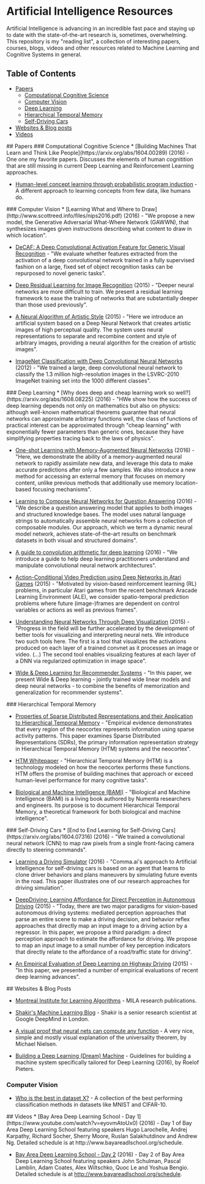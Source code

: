 # Artificial Intelligence Resources
Artificial Intelligence is advancing in an incredible fast pace and staying up to date with the state-of-the-art research is, sometimes, overwhelming.
This repository is my "reading list", a collection of interesting papers, courses, blogs, videos and other resources related to Machine Learning and Cognitive Systems in general.

## Table of Contents

<!-- MarkdownTOC depth=4 -->
- [Papers](#papers)
  - [Computational Cognitive Science](#cognitive-science)
  - [Computer Vision](#computer-vision)
  - [Deep Learning](#deep-learning)
  - [Hierarchical Temporal Memory](#htm)
  - [Self-Driving Cars](#sdc)
- [Websites & Blog posts](#blogs)
- [Videos](#videos)

<!-- /MarkdownTOC -->


<a name="papers" />
## Papers
<a name="cognitive-science" />
### Computational Cognitive Science
* [Building Machines That Learn and Think Like People](https://arxiv.org/abs/1604.00289) (2016) -  One one my favorite papers. Discusses the elements of human cognitition that are still missing in current Deep Learning and Reinforcement Learning approaches.

* [Human-level concept learning through probabilistic program induction](http://web.mit.edu/cocosci/Papers/Science-2015-Lake-1332-8.pdf) -  A different approach to learning concepts from few data, like humans do.

<a name="computer-vision" />
### Computer Vision
* [Learning What and Where to Draw](http://www.scottreed.info/files/nips2016.pdf) (2016) - "We propose a new model, the Generative Adversarial What-Where Network (GAWWN), that synthesizes images given instructions describing what content to draw in which location".
 
* [DeCAF: A Deep Convolutional Activation Feature for Generic Visual Recognition](https://arxiv.org/abs/1310.1531) - "We evaluate whether features extracted from the activation of a deep convolutional network trained in a fully supervised fashion on a large, fixed set of object recognition tasks can be repurposed to novel generic tasks".

* [Deep Residual Learning for Image Recognition](https://arxiv.org/abs/1512.03385) (2015) - "Deeper neural networks are more difficult to train. We present a residual learning framework to ease the training of networks that are substantially deeper than those used previously".

* [A Neural Algorithm of Artistic Style](https://arxiv.org/abs/1508.06576) (2015) - "Here we introduce an artificial system based on a Deep Neural Network that creates artistic images of high perceptual quality. The system uses neural representations to separate and recombine content and style of arbitrary images, providing a neural algorithm for the creation of artistic images".

* [ImageNet Classification with Deep Convolutional Neural Networks](https://papers.nips.cc/paper/4824-imagenet-classification-with-deep-) (2012) - "We trained a large, deep convolutional neural network to classify the 1.3 million high-resolution images in the LSVRC-2010 ImageNet training set into the 1000 different classes".

<a name="deep-learning" />
### Deep Learning
* [Why does deep and cheap learning work so well?](https://arxiv.org/abs/1608.08225) (2016) - "HWe show how the success of deep learning depends not only on mathematics but also on physics: although well-known mathematical theorems guarantee that neural networks can approximate arbitrary functions well, the class of functions of practical interest can be approximated through "cheap learning" with exponentially fewer parameters than generic ones, because they have simplifying properties tracing back to the laws of physics".

* [One-shot Learning with Memory-Augmented Neural Networks](https://arxiv.org/abs/1605.06065) (2016) - "Here, we demonstrate the ability of a memory-augmented neural network to rapidly assimilate new data, and leverage this data to make accurate predictions after only a few samples. We also introduce a new method for accessing an external memory that focuses on memory content, unlike previous methods that additionally use memory location-based focusing mechanisms".

* [Learning to Compose Neural Networks for Question Answering](https://arxiv.org/abs/1601.01705) (2016) - "We describe a question answering model that applies to both images and structured knowledge bases. The model uses natural language strings to automatically assemble neural networks from a collection of composable modules. Our approach, which we term a dynamic neural model network, achieves state-of-the-art results on benchmark datasets in both visual and structured domains".

* [A guide to convolution arithmetic for deep learning](https://arxiv.org/abs/1603.07285) (2016) - "We introduce a guide to help deep learning practitioners understand and manipulate convolutional neural network architectures".

* [Action-Conditional Video Prediction using Deep Networks in Atari Games](https://sites.google.com/a/umich.edu/junhyuk-oh/action-conditional-video-prediction) (2015) - "Motivated by vision-based reinforcement learning (RL) problems, in particular Atari games from the recent benchmark Aracade Learning Environment (ALE), we consider spatio-temporal prediction problems where future (image-)frames are dependent on control variables or actions as well as previous frames".

* [Understanding Neural Networks Through Deep Visualization](http://yosinski.com/deepvis) (2015) - "Progress in the field will be further accelerated by the development of better tools for visualizing and interpreting neural nets. We introduce two such tools here. The first is a tool that visualizes the activations produced on each layer of a trained convnet as it processes an image or video. (...) The second tool enables visualizing features at each layer of a DNN via regularized optimization in image space".

* [Wide & Deep Learning for Recommender Systems](http://arxiv.org/abs/1606.07792) - "In this paper, we present Wide & Deep learning - jointly trained wide linear models and deep neural networks - to combine the benefits of memorization and generalization for recommender systems".

<a name="htm" />
### Hierarchical Temporal Memory

* [Properties of Sparse Distributed Representations and their Application to Hierarchical Temporal Memory](https://arxiv.org/abs/1503.07469) - "Empirical evidence demonstrates that every region of the neocortex represents information using sparse activity patterns. This paper examines Sparse Distributed Representations (SDRs), the primary information representation strategy in Hierarchical Temporal Memory (HTM) systems and the neocortex".

* [HTM Whitepaper](http://numenta.com/assets/pdf/whitepapers/hierarchical-temporal-memory-cortical-learning-algorithm-0.2.1-en.pdf) - "Hierarchical Temporal Memory (HTM) is a technology modeled on how the neocortex performs these functions. HTM offers the promise of building machines that approach or exceed human-level performance for many cognitive tasks".

* [Biological and Machine Intelligence (BAMI)](http://numenta.com/biological-and-machine-intelligence/) - "Biological and Machine Intelligence (BAMI) is a living book authored by Numenta researchers and engineers. Its purpose is to document Hierarchical Temporal Memory, a theoretical framework for both biological and machine intelligence".

<a name="sdc" />
### Self-Driving Cars
* [End to End Learning for Self-Driving Cars](https://arxiv.org/abs/1604.07316) (2016) - "We trained a convolutional neural network (CNN) to map raw pixels from a single front-facing camera directly to steering commands".

* [Learning a Driving Simulator](https://arxiv.org/abs/1608.01230) (2016) - "Comma.ai's approach to Artificial Intelligence for self-driving cars is based on an agent that learns to clone driver behaviors and plans maneuvers by simulating future events in the road. This paper illustrates one of our research approaches for driving simulation".

* [DeepDriving: Learning Affordance for Direct Perception in Autonomous Driving](http://deepdriving.cs.princeton.edu) (2015) - "Today, there are two major paradigms for vision-based autonomous driving systems: mediated perception approaches that parse an entire scene to make a driving decision, and behavior reflex approaches that directly map an input image to a driving action by a regressor. In this paper, we propose a third paradigm: a direct perception approach to estimate the affordance for driving. We propose to map an input image to a small number of key perception indicators that directly relate to the affordance of a road/traffic state for driving".

* [An Empirical Evaluation of Deep Learning on Highway Driving](https://arxiv.org/abs/1504.01716) (2015) - "In this paper, we presented a number of empirical evaluations of recent deep learning advances".

<a name="blogs" />
## Websites & Blog Posts

* [Montreal Institute for Learning Algorithms](https://mila.umontreal.ca/en/publications/) - MILA research publications.

* [Shakir's Machine Learning Blog](http://blog.shakirm.com) - Shakir is a senior research scientist at Google DeepMind in London.

* [A visual proof that neural nets can compute any function](http://neuralnetworksanddeeplearning.com/chap4.html) - A very nice, simple and mostly visual explanation of the universality theorem, by Michael Nielsen.

* [Building a Deep Learning (Dream) Machine](http://graphific.github.io/posts/building-a-deep-learning-dream-machine/) - Guidelines for building a machine system specifically tailored for Deep Learning (2016), by Roelof Pieters.

### Computer Vision
* [Who is the best in dataset X?](http://rodrigob.github.io/are_we_there_yet/build/) - A collection of the best performing classification methods in datasets like MNIST and CIFAR-10.

<a name="videos" />
## Videos
* [Bay Area Deep Learning School - Day 1](https://www.youtube.com/watch?v=eyovmAtoUx0) (2016) - Day 1 of Bay Area Deep Learning School featuring speakers Hugo Larochelle, Andrej Karpathy, Richard Socher, Sherry Moore, Ruslan Salakhutdinov and Andrew Ng. Detailed schedule is at http://www.bayareadlschool.org/schedule.

* [Bay Area Deep Learning School - Day 2](https://www.youtube.com/watch?v=9dXiAecyJrY) (2016) - Day 2 of Bay Area Deep Learning School featuring speakers John Schulman, Pascal Lamblin, Adam Coates, Alex Wiltschko, Quoc Le and Yoshua Bengio. Detailed schedule is at http://www.bayareadlschool.org/schedule.
